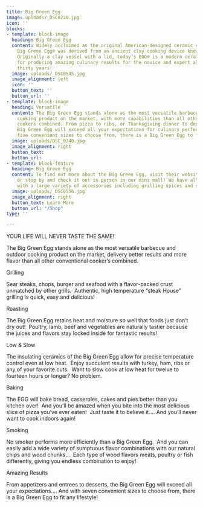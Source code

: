 ```yaml
---
title: Big Green Egg
image: uploads/_DSC0230.jpg
icon: ''
blocks:
- template: block-image
  heading: Big Green Egg
  content: Widely acclaimed as the original American-designed ceramic cooker, the
    Big Green Egg® was derived from an ancient clay cooking device known as a “kamado”.
    Originally a clay vessel with a lid, today’s EGG® is a modern ceramic marvel known
    for producing amazing culinary results for the novice and expert alike for over
    thirty years!
  image: uploads/_DSC0545.jpg
  image_alignment: left
  icon: ''
  button_text: ''
  button_url: ''
- template: block-image
  heading: Versatile
  content: The Big Green Egg stands alone as the most versatile barbecue or outdoor
    cooking product on the market, with more capabilities than all other conventional
    cookers combined. From pizza to ribs, or Thanksgiving dinner to desserts, the
    Big Green Egg will exceed all your expectations for culinary perfection! With
    five convenient sizes to choose from, there is a Big Green Egg to fit every lifestyle!
  image: uploads/DSC_0240.jpg
  image_alignment: right
  button_text: 
  button_url: 
- template: block-feature
  heading: Big Green Egg
  content: To find out more about the Big Green Egg, visit their website at www.biggreenegg.com
    or stop by and check it out in person in our mini mall! We have all sizes in stock
    with a large variety of accessories including grilling spices and sauces.
  image: uploads/_DSC0556.jpg
  image_alignment: right
  button_text: Learn More
  button_url: "/Shop"
type: ''

---
```

YOUR LIFE WILL NEVER TASTE THE SAME!

The Big Green Egg stands alone as the most versatile barbecue and outdoor cooking product on the market, delivery better results and more flavor than all other conventional cooker’s combined. 

Grilling

Sear steaks, chops, burger and seafood with a flavor-packed crust unmatched by other grills.  Authentic, high temperature “steak House” grilling is quick, easy and delicious!

Roasting

The Big Green Egg retains heat and moisture so well that foods just don’t dry out!  Poultry, lamb, beef and vegetables are naturally tastier because the juices and flavors stay locked inside for fantastic results!

Low & Slow

The insulating ceramics of the Big Green Egg allow for precise temperature control even at low heat.  Enjoy succulent results with turkey, ham, ribs or any of your favorite cuts.  Want to slow cook at low heat for twelve to fourteen hours or longer? No problem.

Baking

The EGG will bake bread, casseroles, cakes and pies better than you kitchen over!  And you’ll be amazed when you bite into the most delicious slice of pizza you’ve ever eaten!  Just taste it to believe it…. And you’ll never want to cook indoors again! 

Smoking

No smoker performs more efficiently than a Big Green Egg.  And you can easily add a wide variety of sumptuous flavor combinations with our natural chips and wood chunks…. Each type of wood flavors meats, poultry or fish differently, giving you endless combination to enjoy!

Amazing Results

From appetizers and entrees to desserts, the Big Green Egg will exceed all your expectations…. And with seven convenient sizes to choose from, there is a Big Green Egg to fit any lifestyle! 